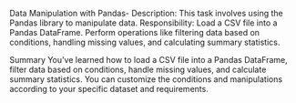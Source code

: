 Data Manipulation with Pandas-
Description: 
This task involves using the Pandas library to 
manipulate data. 
Responsibility: 
Load a CSV file into a Pandas DataFrame. Perform 
operations like filtering data based on conditions, 
handling missing values, and calculating summary 
statistics.

Summary You’ve learned how to load a CSV file into a Pandas DataFrame, filter data based on conditions, handle missing values, and calculate summary statistics. You can customize the conditions and manipulations according to your specific dataset and requirements.
